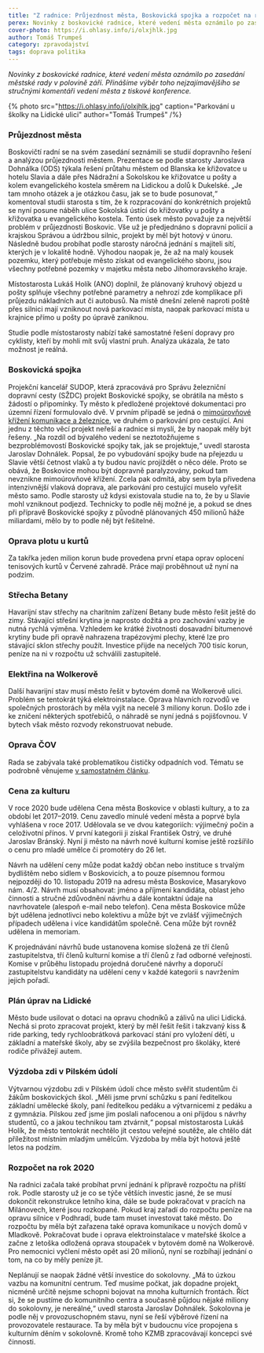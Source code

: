 ```yaml
---
title: "Z radnice: Průjezdnost města, Boskovická spojka a rozpočet na rok 2020"
perex: Novinky z boskovické radnice, které vedení města oznámilo po zasedání městské rady v polovině září. Přinášíme výběr toho nejzajímavějšího.
cover-photo: https://i.ohlasy.info/i/olxjhlk.jpg
author: Tomáš Trumpeš
category: zpravodajství
tags: doprava politika
---
```


*Novinky z boskovické radnice, které vedení města oznámilo po zasedání městské rady v polovině září. Přinášíme výběr toho nejzajímavějšího se stručnými komentáři vedení města z tiskové konference.*

{% photo src="https://i.ohlasy.info/i/olxjhlk.jpg" caption="Parkování u školky na Lidické ulici" author="Tomáš Trumpeš" /%}

### Průjezdnost města

Boskovičtí radní se na svém zasedání seznámili se studií dopravního řešení a analýzou průjezdnosti městem. Prezentace se podle starosty Jaroslava Dohnálka (ODS) týkala řešení průtahu městem od Blanska ke křižovatce u hotelu Slavia a dále přes Nádražní a Sokolskou ke křižovatce u pošty a kolem evangelického kostela směrem na Lidickou a dolů k Dukelské. „Je tam mnoho otázek a je otázkou času, jak se to bude posunovat,“ komentoval studii starosta s tím, že k rozpracování do konkrétních projektů se nyní posune náběh ulice Sokolská ústící do křižovatky u pošty a křižovatka u evangelického kostela. Tento úsek město považuje za největší problém v průjezdnosti Boskovic. Vše už je předjednáno s dopravní policií a krajskou Správou a údržbou silnic, projekt by měl být hotový v únoru. Následně budou probíhat podle starosty náročná jednání s majiteli sítí, kterých je v lokalitě hodně. Výhodou naopak je, že až na malý kousek pozemku, který potřebuje město získat od evangelického sboru, jsou všechny potřebné pozemky v majetku města nebo Jihomoravského kraje.

Místostarosta Lukáš Holík (ANO) doplnil, že plánovaný kruhový objezd u pošty splňuje všechny potřebné parametry a nehrozí zde komplikace při průjezdu nákladních aut či autobusů. Na místě dnešní zeleně naproti poště přes silnici mají vzniknout nová parkovací místa, naopak parkovací místa u krajnice přímo u pošty po úpravě zaniknou.

Studie podle místostarosty nabízí také samostatné řešení dopravy pro cyklisty, kteří by mohli mít svůj vlastní pruh. Analýza ukázala, že tato možnost je reálná.

### Boskovická spojka

Projekční kancelář SUDOP, která zpracovává pro Správu železniční dopravní cesty (SŽDC) projekt Boskovické spojky, se obrátila na město s žádostí o připomínky. Ty město k předložené projektové dokumentaci pro územní řízení formulovalo dvě. V prvním případě se jedná o [mimoúrovňové křížení komunikace a železnice](https://forum.ohlasy.info/t/mimourovnove-krizeni-zeleznice-u-slavie/255), ve druhém o parkování pro cestující. Ani jednu z těchto věcí projekt neřeší a radnice si myslí, že by naopak měly být řešeny. „Na rozdíl od bývalého vedení se neztotožňujeme s bezproblémovostí Boskovické spojky tak, jak se projektuje,“ uvedl starosta Jaroslav Dohnálek. Popsal, že po vybudování spojky bude na přejezdu u Slavie větší četnost vlaků a ty budou navíc projíždět o něco déle. Proto se obává, že Boskovice mohou být dopravně paralyzovány, pokud tam nevznikne mimoúrovňové křížení. Zcela pak odmítá, aby sem byla přivedena intenzivnější vlaková doprava, ale parkování pro cestující muselo vyřešit město samo. Podle starosty už kdysi existovala studie na to, že by u Slavie mohl vzniknout podjezd. Technicky to podle něj možné je, a pokud se dnes při přípravě Boskovické spojky z původně plánovaných 450 milionů háže miliardami, mělo by to podle něj být řešitelné.

### Oprava plotu u kurtů

Za takřka jeden milion korun bude provedena první etapa oprav oplocení tenisových kurtů v Červené zahradě. Práce mají proběhnout už nyní na podzim.

### Střecha Betany

Havarijní stav střechy na charitním zařízení Betany bude město řešit ještě do zimy. Stávající střešní krytina je naprosto dožitá a pro zachování vazby je nutná rychlá výměna. Vzhledem ke krátké životnosti dosavadní bitumenové krytiny bude při opravě nahrazena trapézovými plechy, které lze pro stávající sklon střechy použít. Investice přijde na necelých 700 tisíc korun, peníze na ni v rozpočtu už schválili zastupitelé.

### Elektřina na Wolkerově

Další havarijní stav musí město řešit v bytovém domě na Wolkerově ulici. Problém se tentokrát týká elektroinstalace. Oprava hlavních rozvodů ve společných prostorách by měla vyjít na necelé 3 miliony korun. Došlo zde i ke zničení některých spotřebičů, o náhradě se nyní jedná s pojišťovnou. V bytech však město rozvody rekonstruovat nebude.

### Oprava ČOV

Rada se zabývala také problematikou čističky odpadních vod. Tématu se podrobně věnujeme [v samostatném článku](https://ohlasy.info/clanky/2019/09/cisticka.html). 

### Cena za kulturu

V roce 2020 bude udělena Cena města Boskovice v oblasti kultury, a to za období let 2017–2019. Cenu zavedlo minulé vedení města a poprvé byla vyhlášena v roce 2017. Udělovala se ve dvou kategoriích: výjimečný počin a celoživotní přínos. V první kategorii ji získal František Ostrý, ve druhé Jaroslav Bránský. Nyní ji město na návrh nové kulturní komise ještě rozšířilo o cenu pro mladé umělce či promotéry do 26 let.

Návrh na udělení ceny může podat každý občan nebo instituce s trvalým bydlištěm nebo sídlem v Boskovicích, a to pouze písemnou formou nejpozději do 10. listopadu 2019 na adresu města Boskovice, Masarykovo nám. 4/2. Návrh musí obsahovat: jméno a příjmení kandidáta, oblast jeho činnosti a stručné zdůvodnění návrhu a dále kontaktní údaje na navrhovatele (alespoň e-mail nebo telefon). Cena města Boskovice může být udělena jednotlivci nebo kolektivu a může být ve zvlášť výjimečných případech udělena i více kandidátům společně. Cena může být rovněž udělena in memoriam. 

K projednávání návrhů bude ustanovena komise složená ze tří členů zastupitelstva, tří členů kulturní komise a tří členů z řad odborné veřejnosti. Komise v průběhu listopadu projedná doručené návrhy a doporučí zastupitelstvu kandidáty na udělení ceny v každé kategorii s navržením jejich pořadí.

### Plán úprav na Lidické

Město bude usilovat o dotaci na opravu chodníků a zálivů na ulici Lidická. Nechá si proto zpracovat projekt, který by měl řešit řešit i takzvaný kiss & ride parking, tedy rychloobrátková parkovací stání pro vyložení dětí, u základní a mateřské školy, aby se zvýšila bezpečnost pro školáky, které rodiče přivážejí autem.

### Výzdoba zdi v Pilském údolí

Výtvarnou výzdobu zdi v Pilském údolí chce město svěřit studentům či žákům boskovických škol. „Měli jsme první schůzku s paní ředitelkou základní umělecké školy, paní ředitelkou pedáku a výtvarnicemi z pedáku a z gymnázia. Pilskou zeď jsme jim poslali nafocenou a oni přijdou s návrhy studentů, co a jakou technikou tam ztvárnit,“ popsal místostarosta Lukáš Holík, že město tentokrát nechtělo jít cestou veřejné soutěže, ale chtělo dát příležitost místním mladým umělcům. Výzdoba by měla být hotová ještě letos na podzim.

### Rozpočet na rok 2020

Na radnici začala také probíhat první jednání k přípravě rozpočtu na příští rok. Podle starosty už je co se týče větších investic jasné, že se musí dokončit rekonstrukce letního kina, dále se bude pokračovat v pracích na Milánovech, které jsou rozkopané. Pokud kraj zařadí do rozpočtu peníze na opravu silnice v Podhradí, bude tam muset investovat také město. Do rozpočtu by měla být zařazena také oprava komunikace u nových domů v Mladkově. Pokračovat bude i oprava elektroinstalace v mateřské školce a začne z letoška odložená oprava stoupaček v bytovém domě na Wolkerově. Pro nemocnici vyčlení město opět asi 20 milionů, nyní se rozbíhají jednání o tom, na co by měly peníze jít.

Neplánují se naopak žádné větší investice do sokolovny. „Má to úzkou vazbu na komunitní centrum. Teď musíme počkat, jak dopadne projekt, nicméně určitě nejsme schopni bojovat na mnoha kulturních frontách. Říct si, že se pustíme do komunitního centra a současně půjdou nějaké miliony do sokolovny, je nereálné,“ uvedl starosta Jaroslav Dohnálek. Sokolovna je podle něj v provozuschopném stavu, nyní se řeší výběrové řízení na provozovatele restaurace. Ta by měla být v budoucnu více propojena s kulturním děním v sokolovně. Kromě toho KZMB zpracovávají koncepci své činnosti.
